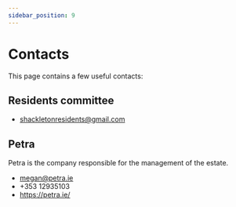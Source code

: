 ```yaml
---
sidebar_position: 9
---
```


# Contacts

This page contains a few useful contacts:

## Residents committee

- shackletonresidents@gmail.com

## Petra

Petra is the company responsible for the management of the estate.

- megan@petra.ie
- +353 12935103
- https://petra.ie/
